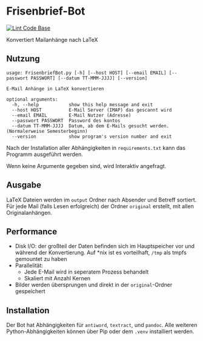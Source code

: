 # Frisenbrief-Bot

[![Lint Code Base](https://github.com/AV-Frisia/frisenbrief-bot/actions/workflows/linter.yml/badge.svg)](https://github.com/AV-Frisia/frisenbrief-bot/actions/workflows/linter.yml)

Konvertiert Mailanhänge nach LaTeX

## Nutzung

```console
usage: FrisenbriefBot.py [-h] [--host HOST] [--email EMAIL] [--passwort PASSWORT] [--datum TT-MMM-JJJJ] [--version]

E-Mail Anhänge in LaTeX konvertieren

optional arguments:
  -h, --help           show this help message and exit
  --host HOST          E-Mail Server (IMAP) das gescannt wird
  --email EMAIL        E-Mail Nutzer (Adresse)
  --passwort PASSWORT  Password des kontos
  --datum TT-MMM-JJJJ  Datum, ab dem E-Mails gesucht werden. (Normalerweise Semesterbeginn)
  --version            show program's version number and exit

```

Nach der Installation aller Abhängigkeiten in `requirements.txt` kann das Programm ausgeführt werden.

Wenn keine Argumente gegeben sind, wird Interaktiv angefragt.

## Ausgabe

LaTeX Dateien werden im `output` Ordner nach Absender und Betreff sortiert. Für jede Mail (falls Lesen erfolgreich) der Ordner `original` erstellt, mit allen Originalanhängen.

## Performance

* Disk I/O: der großteil der Daten befinden sich im Hauptspeicher vor und während der Konvertierung. Auf *nix ist es vorteilhaft, `/tmp` als tmpfs gemountet zu haben
* Parallelität:
  * Jede E-Mail wird in seperatem Prozess behandelt
  * Skaliert mit Anzahl Kernen
* Bilder werden übersprungen und direkt in der `original`-Ordner gespeichert

## Installation

Der Bot hat Abhängigkeiten für `antiword`, `textract`, und `pandoc`. Alle weiteren Python-Abhängigkeiten können über Pip oder dem `.venv` installiert werden.
